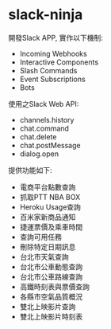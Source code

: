 # slack-ninja
開發Slack APP, 實作以下機制:
- Incoming Webhooks
- Interactive Components
- Slash Commands
- Event Subscriptions
- Bots

使用之Slack Web API:
- channels.history
- chat.command
- chat.delete
- chat.postMessage
- dialog.open

提供功能如下:
- 電商平台點數查詢
- 抓取PTT NBA BOX
- Heroku Usage查詢
- 百米家新商品通知
- 捷運票價及乘車時間
- 查詢可用任務
- 刪除特定日期訊息
- 台北市天氣查詢
- 台北市公車動態查詢
- 台北市公車路線查詢
- 高鐵時刻表與票價查詢
- 各縣市空氣品質概況
- 雙北上映影片查詢
- 雙北上映影片時刻表